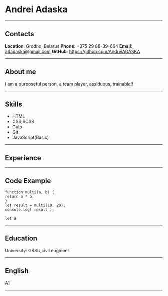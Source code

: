 # Andrei Adaska

---

## Contacts

**Location**: Grodno, Belarus
**Phone**: +375 29 88-39-664
**Email**: a4adaska@gmail.com
**GitHub**: https://github.com/AndreiADASKA

---

## About me

I am a purposeful person, a team player, assiduous, trainable!!

---

## Skills

- HTML
- CSS,SCSS
- Gulp
- Git
- JavaScript(Basic)

---

## Experience

---

## Code Example

```
function multi(a, b) {
return a * b;
}
let result = multi(10, 20);
console.log( result );

let a
```

---

## Education

University: GRSU,civil engineer

---

## English

A1

---

